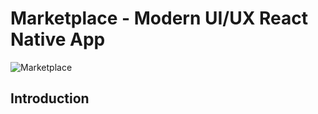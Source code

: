 # Marketplace - Modern UI/UX React Native App
![Marketplace](https://img.freepik.com/free-vector/cryptocurrency-trading-desk-concept-illustration_335657-5513.jpg?w=1800&t=st=1688999792~exp=1689000392~hmac=62be6a19573e873141a31a5ad05828a055da3c2f742453ec67deb7258e56881e)

## Introduction
